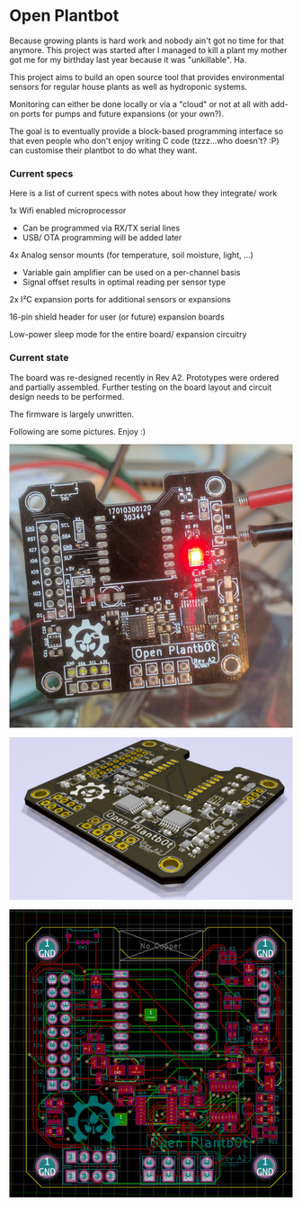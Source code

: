 # Open Plantbot

Because growing plants is hard work and nobody ain't got no time for that anymore. This project was started after I managed to kill a plant my mother got me for my birthday last year because it was "unkillable". Ha.

This project aims to build an open source tool that provides environmental sensors for regular house plants as well as hydroponic systems.

Monitoring can either be done locally or via a "cloud" or not at all with add-on ports for pumps and future expansions (or your own?).

The goal is to eventually provide a block-based programming interface so that even people who don't enjoy writing C code (tzzz...who doesn't? :P) can customise their plantbot to do what they want.

### Current specs

Here is a list of current specs with notes about how they integrate/ work

1x Wifi enabled microprocessor

 - Can be programmed via RX/TX serial lines
 - USB/ OTA programming will be added later

4x Analog sensor mounts (for temperature, soil moisture, light, ...)

 - Variable gain amplifier can be used on a per-channel basis
 - Signal offset results in optimal reading per sensor type
 
2x I²C expansion ports for additional sensors or expansions

16-pin shield header for user (or future) expansion boards

Low-power sleep mode for the entire board/ expansion circuitry


### Current state

The board was re-designed recently in Rev A2. Prototypes were ordered and partially assembled. Further testing on the board layout and circuit design needs to be performed.

The firmware is largely unwritten.

Following are some pictures. Enjoy :)

![Plantbot partially assembled](images/prototype_1.jpg)

![Plantbot partially assembled](images/raytrace_prototype1.png)

![Plantbot partially assembled](images/kicad_screenshot.png)
